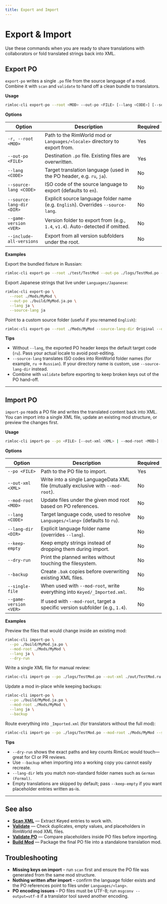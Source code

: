 ```yaml
---
title: Export and Import
---
```


# Export & Import

Use these commands when you are ready to share translations with collaborators or fold translated strings back into XML.

## Export PO

`export-po` writes a single `.po` file from the source language of a mod. Combine it with `scan` and `validate` to hand off a clean bundle to translators.

**Usage**

```bash
rimloc-cli export-po --root <MOD> --out-po <FILE> [--lang <CODE>] [--source-lang <CODE>] [--source-lang-dir <DIR>] [--game-version <VER>] [--include-all-versions]
```

**Options**

| Option | Description | Required |
|--------|-------------|----------|
| `-r, --root <MOD>` | Path to the RimWorld mod or `Languages/<locale>` directory to export from. | Yes |
| `--out-po <FILE>` | Destination `.po` file. Existing files are overwritten. | Yes |
| `--lang <CODE>` | Target translation language (used in the PO header, e.g. `ru`, `ja`). | No |
| `--source-lang <CODE>` | ISO code of the source language to export (defaults to `en`). | No |
| `--source-lang-dir <DIR>` | Explicit source language folder name (e.g. `English`). Overrides `--source-lang`. | No |
| `--game-version <VER>` | Version folder to export from (e.g., `1.4`, `v1.4`). Auto-detected if omitted. | No |
| `--include-all-versions` | Export from all version subfolders under the root. | No |

**Examples**

Export the bundled fixture in Russian:

```bash
rimloc-cli export-po --root ./test/TestMod --out-po ./logs/TestMod.po --lang ru
```

Export Japanese strings that live under `Languages/Japanese`:

```bash
rimloc-cli export-po \
  --root ./Mods/MyMod \
  --out-po ./build/MyMod.ja.po \
  --lang ja \
  --source-lang ja
```

Point to a custom source folder (useful if you renamed `English`):

```bash
rimloc-cli export-po --root ./Mods/MyMod --source-lang-dir Original --out-po ./out/mymod.po
```

**Tips**

- Without `--lang`, the exported PO header keeps the default target code (`ru`). Pass your actual locale to avoid post-editing.
- `--source-lang` translates ISO codes into RimWorld folder names (for example, `ru` → `Russian`). If your directory name is custom, use `--source-lang-dir` instead.
- Combine with `validate` before exporting to keep broken keys out of the PO hand-off.

---

## Import PO

`import-po` reads a PO file and writes the translated content back into XML. You can import into a single XML file, update an existing mod structure, or preview the changes first.

**Usage**

```bash
rimloc-cli import-po --po <FILE> [--out-xml <XML> | --mod-root <MOD>] [--game-version <VER>] [options]
```

**Options**

| Option | Description | Required |
|--------|-------------|----------|
| `--po <FILE>` | Path to the PO file to import. | Yes |
| `--out-xml <XML>` | Write into a single LanguageData XML file (mutually exclusive with `--mod-root`). | No |
| `--mod-root <MOD>` | Update files under the given mod root based on PO references. | No |
| `--lang <CODE>` | Target language code, used to resolve `Languages/<lang>` (defaults to `ru`). | No |
| `--lang-dir <DIR>` | Explicit language folder name (overrides `--lang`). | No |
| `--keep-empty` | Keep empty strings instead of dropping them during import. | No |
| `--dry-run` | Print the planned writes without touching the filesystem. | No |
| `--backup` | Create `.bak` copies before overwriting existing XML files. | No |
| `--single-file` | When used with `--mod-root`, write everything into `Keyed/_Imported.xml`. | No |
| `--game-version <VER>` | If used with `--mod-root`, target a specific version subfolder (e.g., `1.4`). | No |

**Examples**

Preview the files that would change inside an existing mod:

```bash
rimloc-cli import-po \
  --po ./build/MyMod.ja.po \
  --mod-root ./Mods/MyMod \
  --lang ja \
  --dry-run
```

Write a single XML file for manual review:

```bash
rimloc-cli import-po --po ./logs/TestMod.po --out-xml ./out/TestMod.ru.xml --keep-empty
```

Update a mod in-place while keeping backups:

```bash
rimloc-cli import-po \
  --po ./build/MyMod.ja.po \
  --mod-root ./Mods/MyMod \
  --lang ja \
  --backup
```

Route everything into `_Imported.xml` (for translators without the full mod):

```bash
rimloc-cli import-po --po ./logs/TestMod.po --mod-root ./Mods/MyMod --single-file
```

**Tips**

- `--dry-run` shows the exact paths and key counts RimLoc would touch—great for CI or PR reviews.
- Use `--backup` when importing into a working copy you cannot easily recreate.
- `--lang-dir` lets you match non-standard folder names such as `German (Formal)`.
- Empty translations are skipped by default; pass `--keep-empty` if you want placeholder entries written as-is.

---

## See also

- **[Scan XML](scan.md)** — Extract Keyed entries to work with.
- **[Validate](validate.md)** — Check duplicates, empty values, and placeholders in RimWorld mod XML files.
- **[Validate PO](validate_po.md)** — Compare placeholders inside PO files before importing.
- **[Build Mod](build_mod.md)** — Package the final PO file into a standalone translation mod.

## Troubleshooting

- **Missing keys on import** – run `scan` first and ensure the PO file was generated from the same mod structure.
- **Nothing written after import** – confirm the language folder exists and the PO references point to files under `Languages/<lang>`.
- **PO encoding issues** – PO files must be UTF-8; run `msgconv --output=utf-8` if a translator tool saved another encoding.
